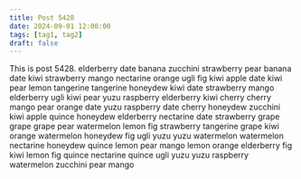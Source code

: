 ```yaml
---
title: Post 5428
date: 2024-09-01 12:00:00
tags: [tag1, tag2]
draft: false
---
```

This is post 5428.
elderberry
date
banana
zucchini
strawberry
pear
banana
date
kiwi
strawberry
mango
nectarine
orange
ugli
fig
kiwi
apple
date
kiwi
pear
lemon
tangerine
tangerine
honeydew
kiwi
date
strawberry
mango
elderberry
ugli
kiwi
pear
yuzu
raspberry
elderberry
kiwi
cherry
cherry
mango
pear
orange
date
yuzu
raspberry
date
cherry
honeydew
zucchini
kiwi
apple
quince
honeydew
elderberry
nectarine
date
strawberry
grape
grape
grape
pear
watermelon
lemon
fig
strawberry
tangerine
grape
kiwi
orange
watermelon
honeydew
fig
ugli
yuzu
yuzu
watermelon
watermelon
nectarine
honeydew
quince
lemon
pear
mango
lemon
orange
elderberry
fig
kiwi
lemon
fig
quince
nectarine
quince
ugli
yuzu
yuzu
raspberry
watermelon
zucchini
pear
mango
